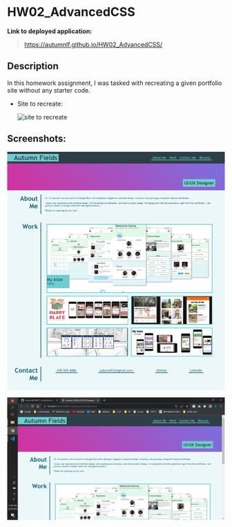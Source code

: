# HW02_AdvancedCSS



**Link to deployed application:**
>https://autumnlf.github.io/HW02_AdvancedCSS/


## Description
In this homework assignment, I was tasked with recreating a given portfolio site without any starter code.
*   Site to recreate:
    
    ![site to recreate](./assets/02-advanced-css-homework-demo.gif)


## Screenshots:

![Capture of deployed application](./assets/screencapture-127-0-0-1-5500-HW02-AdvancedCSS-index-html-2022-03-22-23_05_12.png)

![Screen capture of desktop](./assets/Capture.PNG)
